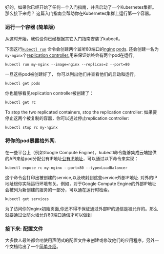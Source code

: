 ---
---

好的，如果你已经开始了任何一个入门指南，并且启动了一个Kubernetes集群。那么接下来呢？ 这篇入门指南会帮助你在Kubernetes集群上运行第一个容器。

### 运行一个容器 (简单版)

从这时开始，我假设你已经根据其它入门指南安装了kubectl。

下面这行[`kubectl run`](/docs/user-guide/kubectl/kubectl_run) 命令会创建两个监听80端口的[nginx](https://registry.hub.docker.com/_/nginx/) [pods](/docs/user-guide/pods). 还会创建一名为`my-nginx`个[replication controller](/docs/user-guide/replication-controller),用来保证始终会有两个pod在运行。

```shell
kubectl run my-nginx --image=nginx --replicas=2 --port=80
```

一旦这些pod被创建好了， 你可以列出他们并查看他们的启动和运行。

```shell
kubectl get pods
```

你也能够看见replication controller被创建了：

```shell
kubectl get rc
```
To stop the two replicated containers, stop the replication controller:
如果要停止这两个被复制的容器，你可以通过停止replication controller:

```shell
kubectl stop rc my-nginx
```

### 将你的pod暴露给外网.

在一些平台上（例如Google Compute Engine），kubectl命令能够集成云端提供的API来给pod分配公有IP地址[公有IP地址](/docs/user-guide/services/#external-services)，可以通过以下命令来实现：

```shell
kubectl expose rc my-nginx --port=80 --type=LoadBalancer
```

这个命令会打印出被创建的service,以及映射到这些service外部IP地址. 对外的IP地址根你实际运行环境有关。例如，对于Google Compute Engine的外部IP地址会被列为新创建的服务的一部分，可以通在运行时检索。

```shell
kubectl get services
```

为了访问你的nginx初始页面,你还不得不保证通过外部IP的通信是被允许的。那么就要通过让防火墙允许80端口通信才可以做到

### 接下来: 配置文件


大多数人最终都会响使用声明式的配置文件来创建或修改他们的应用程序。另外一个文档给出了一个[简单介绍](/docs/user-guide/simple-yaml)。
